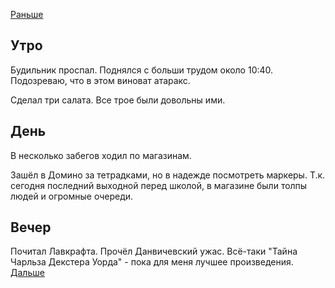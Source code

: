 [Раньше](2020.08.29.md)  
## Утро
Будильник проспал. Поднялся с больши трудом около 10:40. Подозреваю, что в этом виноват атаракс.

Сделал три салата. Все трое были довольны ими.
## День
В несколько забегов ходил по магазинам.

Зашёл в Домино за тетрадками, но в надежде посмотреть маркеры. Т.к. сегодня последний выходной перед школой, в магазине были толпы людей и огромные очереди.
## Вечер
Почитал Лавкрафта. Прочёл Данвичевский ужас. Всё-таки "Тайна Чарльза Декстера Уорда" - пока для меня лучшее произведения.  
[Дальше](2020.08.31.md)